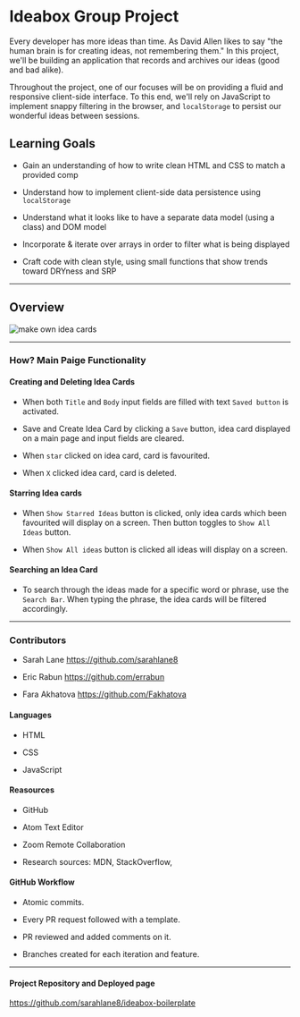 # Ideabox Group Project

Every developer has more ideas than time. As David Allen likes to say "the human brain is for creating ideas, not remembering them." In this project, we'll be building an application that records and archives our ideas (good and bad alike).

Throughout the project, one of our focuses will be on providing a fluid and responsive client-side interface. To this end, we'll rely on JavaScript to implement snappy filtering in the browser, and `localStorage` to persist our wonderful ideas between sessions.

## Learning Goals

* Gain an understanding of how to write clean HTML and CSS to match a provided comp

* Understand how to implement client-side data persistence using `localStorage`

* Understand what it looks like to have a separate data model (using a class) and DOM model

* Incorporate & iterate over arrays in order to filter what is being displayed

* Craft code with clean style, using small functions that show trends toward DRYness and SRP

-------------------------------------------------------------------------------

## Overview

![make own idea cards](https://frontend.turing.io/projects/module-1/assets/ideabox-group/desktop.jpg)

-------------------------------------------------------------------------------

### How?  Main Paige Functionality


#### Creating  and Deleting Idea Cards

* When both `Title` and `Body` input fields are filled with text `Saved button` is activated.

* Save and Create Idea Card by clicking a `Save` button, idea card displayed on a main page and input fields are cleared.

* When `star` clicked on idea card, card is favourited.

* When `X` clicked idea card, card is deleted.

#### Starring Idea cards

* When `Show Starred Ideas` button is clicked, only idea cards which been favourited will display on a screen. Then button toggles to `Show All Ideas` button.

* When `Show All ideas` button is clicked  all ideas will display on a screen.

#### Searching an Idea Card

* To search through the ideas made for a specific word or phrase, use the `Search Bar`. When typing the phrase, the idea cards will be filtered accordingly.

-------------------------------------------------------------------------------
### Contributors

* Sarah Lane https://github.com/sarahlane8

* Eric Rabun https://github.com/errabun

* Fara Akhatova https://github.com/Fakhatova

#### Languages

* HTML

* CSS

* JavaScript

#### Reasources

* GitHub

* Atom Text Editor

* Zoom Remote Collaboration

* Research sources: MDN, StackOverflow,


#### GitHub Workflow

* Atomic commits.

* Every PR request followed with a template.

* PR reviewed and added comments on it.

* Branches created for each iteration and feature.


-----------------------------------------------------------------------------


#### Project Repository and Deployed page

https://github.com/sarahlane8/ideabox-boilerplate

